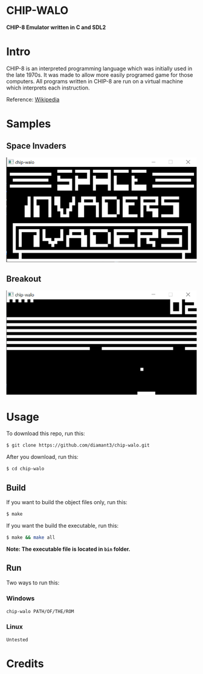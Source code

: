 # CHIP-WALO
**CHIP-8 Emulator written in C and SDL2**

# Intro
CHIP-8 is an interpreted programming language which was initially used in the late 1970s. It was made to allow more easily programed game for those computers. All programs written in CHIP-8 are run on a virtual machine which interprets each instruction.

Reference: [Wikipedia](https://en.wikipedia.org/wiki/CHIP-8)

# Samples
## Space Invaders
![Space_Invaders.png](sample-images/Space_Invaders.png)

## Breakout
![Breakout.png](sample-images/Breakout.png)

# Usage
To download this repo, run this:
```bash
$ git clone https://github.com/diamant3/chip-walo.git 
``` 
After you download, run this:
```bash
$ cd chip-walo 
 ```
## Build
If you want to build the object files only, run this:

```bash
$ make
``` 

If you want the build the executable, run this:

```bash
$ make && make all
```

**Note: The executable file is located in ``` bin ``` folder.**

## Run
Two ways to run this:

### Windows
```
chip-walo PATH/OF/THE/ROM
```

### Linux
```
Untested
```

# Credits
